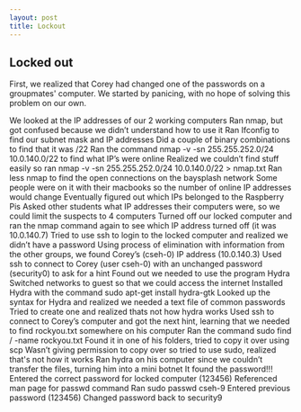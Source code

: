```yaml
---
layout: post
title: Lockout
---
```

## Locked out




First, we realized that Corey had changed one of the passwords on a groupmates' computer. We started by panicing, with no hope of solving this problem on our own.

We looked at the IP addresses of our 2 working computers 
Ran nmap, but got confused because we didn’t understand how to use it
Ran Ifconfig to find our subnet mask and IP addresses
Did a couple of binary combinations to find that it was /22
Ran the command nmap -v -sn 255.255.252.0/24 10.0.140.0/22 to find what IP’s were online
Realized we couldn’t find stuff easily so ran nmap -v -sn 255.255.252.0/24 10.0.140.0/22 > nmap.txt
Ran less nmap to find the open connections on the baysplash network
Some people were on it with their macbooks so the number of online IP addresses would change
Eventually figured out which IPs belonged to the Raspberry Pis
Asked other students what IP addresses their computers were, so we could limit the suspects to 4 computers
Turned off our locked computer and ran the nmap command again to see which IP address turned off (it was 10.0.140.7)
Tried to use ssh to login to the locked computer and realized we didn’t have a password
Using process of elimination with information from the other groups, we found Corey’s (cseh-0) IP address (10.0.140.3)
Used ssh to connect to Corey (user cseh-0) with an unchanged password (security0) to ask for a hint
Found out we needed to use the program Hydra
Switched networks to guest so that we could access the internet
Installed Hydra with the command sudo apt-get install hydra-gtk
Looked up the syntax for Hydra and realized we needed a text file of common passwords
Tried to create one and realized thats not how hydra works
Used ssh to connect to Corey’s computer and got the next hint, learning that we needed to find rockyou.txt somewhere on his computer
Ran the command sudo find / -name rockyou.txt
Found it in one of his folders, tried to copy it over using scp
Wasn’t giving permission to copy over so tried to use sudo, realized that's not how it works
Ran hydra on his computer since we couldn’t transfer the files, turning him into a mini botnet
It found the password!!!
Entered the correct password for locked computer (123456)
Referenced man page for passwd command
Ran sudo passwd cseh-9
Entered previous password (123456)
Changed password back to security9
